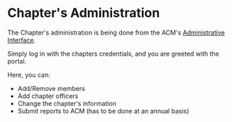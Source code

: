 # Chapter's Administration

The Chapter's administration is being done from the ACM's [Administrative Interface](https://www.acm.org/chapters/chapter-administrative-interface).

Simply log in with the chapters credentials, and you are greeted with the portal.

Here, you can:

* Add/Remove members
* Add chapter officers
* Change the chapter's information
* Submit reports to ACM (has to be done at an annual basis)
